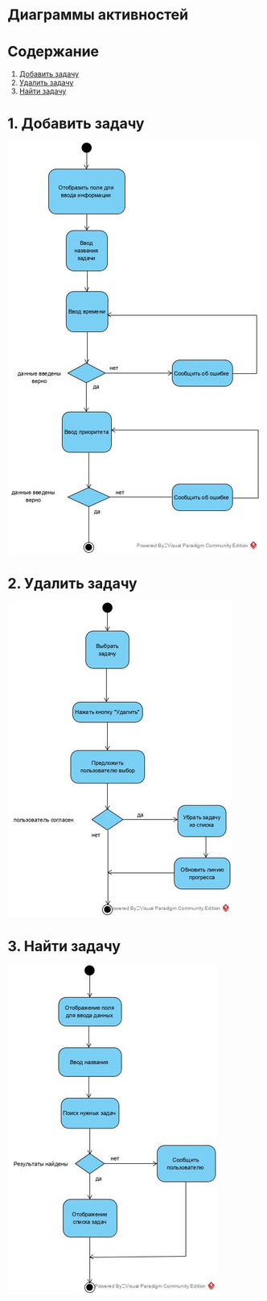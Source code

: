 # Диаграммы активностей

# Содержание
1. [Добавить задачу](#1)  
2. [Удалить задачу](#2)  
3. [Найти задачу](#3)

<a name="1"/>

# 1. Добавить задачу 
![Диаграмма активностей 1](../../Images/diagrams/Add%20new%20task.jpg)

<a name="2"/>

# 2. Удалить задачу
![Диаграмма активностей 2](../../Images/diagrams/DeleteTask.jpg)

<a name="3"/>

# 3. Найти задачу
![Диаграмма активностей 3](../../Images/diagrams/FindTask.jpg)
